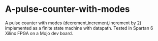 # A-pulse-counter-with-modes
A pulse counter with modes (decrement,increment,increment by 2)  implemented as a finite state machine with datapath. Tested in Spartan 6 Xilinx FPGA on a Mojo dev board. 
